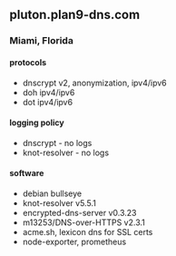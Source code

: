 ## pluton.plan9-dns.com 
### Miami, Florida

#### protocols
- dnscrypt v2, anonymization, ipv4/ipv6
- doh ipv4/ipv6
- dot ipv4/ipv6

#### logging policy
- dnscrypt - no logs
- knot-resolver - no logs

#### software
- debian bullseye
- knot-resolver v5.5.1
- encrypted-dns-server v0.3.23
- m13253/DNS-over-HTTPS v2.3.1
- acme.sh, lexicon dns for SSL certs
- node-exporter, prometheus
